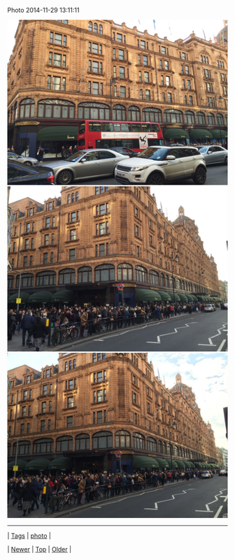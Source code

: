 <!--
title: Photo 2014-11-29 13
date: 2020-06-28T15:27:00.049Z
tags: photo
-->


Photo 2014-11-29 13:11:11

![](103886210632-0.jpg)
![](103886210632-1.jpg)
![](103886210632-2.jpg)

<!--BOTTOM-POST-NAVIGATION-->
---

| [Tags](tags.md) | [photo](tag-photo.md) |

| [Newer](103831788682.md) | [Top](index.md) | [Older](103894432347.md) |